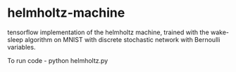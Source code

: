 # helmholtz-machine
tensorflow implementation of the helmholtz machine, trained with the wake-sleep algorithm on MNIST with discrete stochastic network with Bernoulli variables.

To run code - 
python helmholtz.py
